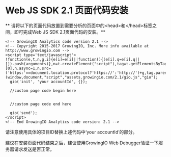 # Web JS SDK 2.1 页面代码安装

** 请将以下的页面代码放置到需要分析的页面中的&lt;head&gt;和&lt;/head&gt;标签之间，即可完成Web JS SDK 2.1页面代码的安装。**

```text
<!-- GrowingIO Analytics code version 2.1 -->
<!-- Copyright 2015-2017 GrowingIO, Inc. More info available at http://www.growingio.com -->
<script type='text/javascript'>
!function(e,t,n,g,i){e[i]=e[i]||function(){(e[i].q=e[i].q||[]).push(arguments)},n=t.createElement("script"),tag=t.getElementsByTagName("script")[0],n.async=1,n.src=('https:'==document.location.protocol?'https://':'http://')+g,tag.parentNode.insertBefore(n,tag)}(window,document,"script","assets.growingio.com/2.1/gio.js","gio");
  gio('init', 'your accountId', {});

  //custom page code begin here


  //custom page code end here

  gio('send');
</script>
<!-- End GrowingIO Analytics code version: 2.1 -->
```

请注意使用具体的项目ID替换上述代码中‘your accountId’的部分。

建议在安装页面代码结束之后，建议使用GrowingIO Web Debugger验证一下服务器请求发送是否正常。

